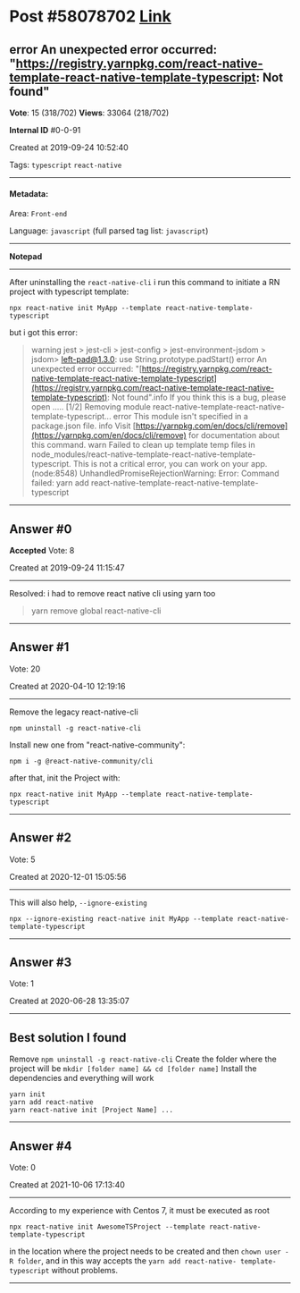 
# Post \#58078702 [Link](https://stackoverflow.com/questions/58078702/)

## error An unexpected error occurred: "https://registry.yarnpkg.com/react-native-template-react-native-template-typescript: Not found"

**Vote**: 15 (318/702) **Views**: 33064 (218/702) 

**Internal ID** \#0-0-91

Created at 2019-09-24 10:52:40

Tags: `typescript` `react-native`

----------

#### Metadata:

Area: `Front-end`

Language: `javascript` (full parsed tag list: `javascript`)

----------

**Notepad**


----------

After uninstalling the `react-native-cli`
i run this command to initiate a RN project with typescript template:

```
npx react-native init MyApp --template react-native-template-typescript
```


but i got this error:

> warning jest > jest-cli > jest-config > jest-environment-jsdom > jsdom> left-pad@1.3.0: use String.prototype.padStart()              error An unexpected error occurred:
    "[https://registry.yarnpkg.com/react-native-template-react-native-template-typescript](https://registry.yarnpkg.com/react-native-template-react-native-template-typescript):
    Not found".info  If you think this is a bug, please open .....
    [1/2] Removing module
    react-native-template-react-native-template-typescript...
    error This module isn't specified in a package.json file.
    info Visit [https://yarnpkg.com/en/docs/cli/remove](https://yarnpkg.com/en/docs/cli/remove) for documentation
    about this command.                                              warn
    Failed to clean up template temp files in
    node_modules/react-native-template-react-native-template-typescript.
    This is not a critical error, you can work on your app.
    (node:8548) UnhandledPromiseRejectionWarning: Error: Command failed:
    yarn add react-native-template-react-native-template-typescript


----------
        
## Answer \#0

**Accepted** Vote: 8

Created at 2019-09-24 11:15:47

------------

Resolved: i had to remove react native cli using yarn too

> yarn remove global react-native-cli


------------
    
    
## Answer \#1

 Vote: 20

Created at 2020-04-10 12:19:16

------------

Remove the legacy react-native-cli

`npm uninstall -g react-native-cli`

Install new one from "react-native-community":

`npm i -g @react-native-community/cli`

after that, init the Project with: 

`npx react-native init MyApp --template react-native-template-typescript`


------------
    
    
## Answer \#2

 Vote: 5

Created at 2020-12-01 15:05:56

------------

This will also help, `--ignore-existing`
```
npx --ignore-existing react-native init MyApp --template react-native-template-typescript
```



------------
    
    
## Answer \#3

 Vote: 1

Created at 2020-06-28 13:35:07

------------


## Best solution I found


Remove
`npm uninstall -g react-native-cli`
Create the folder where the project will be
`mkdir [folder name] && cd [folder name]`
Install the dependencies and everything will work
```
yarn init
yarn add react-native
yarn react-native init [Project Name] ...
```



------------
    
    
## Answer \#4

 Vote: 0

Created at 2021-10-06 17:13:40

------------

According to my experience with Centos 7, it must be executed as root
```
npx react-native init AwesomeTSProject --template react-native-template-typescript
```

in the location where the project needs to be created and then `chown user -R folder`, and in this way accepts the `yarn add react-native- template-typescript` without problems.


------------
    
    